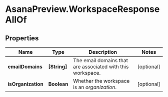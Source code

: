 # AsanaPreview.WorkspaceResponseAllOf

## Properties

Name | Type | Description | Notes
------------ | ------------- | ------------- | -------------
**emailDomains** | **[String]** | The email domains that are associated with this workspace. | [optional] 
**isOrganization** | **Boolean** | Whether the workspace is an *organization*. | [optional] 


